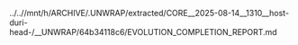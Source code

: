 ../..//mnt/h/ARCHIVE/.UNWRAP/extracted/CORE__2025-08-14__1310__host-duri-head-/__UNWRAP/64b34118c6/EVOLUTION_COMPLETION_REPORT.md